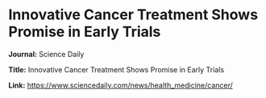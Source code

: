  # Innovative Cancer Treatment Shows Promise in Early Trials

**Journal:** Science Daily

**Title:** Innovative Cancer Treatment Shows Promise in Early Trials

**Link:** https://www.sciencedaily.com/news/health_medicine/cancer/

